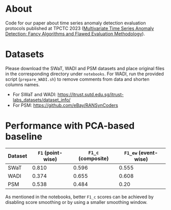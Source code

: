 # About

Code for our paper about time series anomaly detection evaluation protocols published at TPCTC 2023 ([Multivariate Time Series Anomaly Detection: Fancy Algorithms and Flawed Evaluation Methodology](https://arxiv.org/abs/2308.13068)).

# Datasets

Please download the SWaT, WADI and PSM datasets and place original files in the
corresponding directory under `notebooks`. For WADI, run the provided script
(`prepare_WADI.sh`) to remove comments from data and shorten columns names.

- For SWaT and WADI: https://itrust.sutd.edu.sg/itrust-labs_datasets/dataset_info/
- For PSM: https://github.com/eBay/RANSynCoders



# Performance with PCA-based baseline

| Dataset | `F1` (point-wise) | `F1_c` (composite) | `F1_ew` (event-wise) |
| ------- | ----------------- | ------------------ | -------------------- |
| SWaT    | 0.810             | 0.596              | 0.555                |
| WADI    | 0.374             | 0.655              | 0.608                |
| PSM     | 0.538             | 0.484              | 0.20                 |


As mentioned in the notebooks, better `F1_c` scores can be achieved by disabling
score smoothing or by using a smaller smoothing window.
